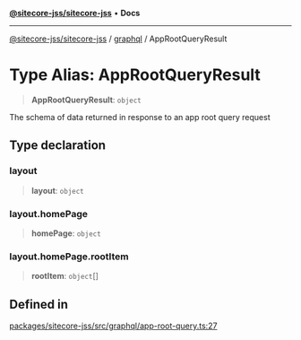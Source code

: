 [**@sitecore-jss/sitecore-jss**](../../README.md) • **Docs**

***

[@sitecore-jss/sitecore-jss](../../README.md) / [graphql](../README.md) / AppRootQueryResult

# Type Alias: AppRootQueryResult

> **AppRootQueryResult**: `object`

The schema of data returned in response to an app root query request

## Type declaration

### layout

> **layout**: `object`

### layout.homePage

> **homePage**: `object`

### layout.homePage.rootItem

> **rootItem**: `object`[]

## Defined in

[packages/sitecore-jss/src/graphql/app-root-query.ts:27](https://github.com/Sitecore/jss/blob/ae0d0d6db6f1c053f20f849b7fb170d97fae8446/packages/sitecore-jss/src/graphql/app-root-query.ts#L27)
